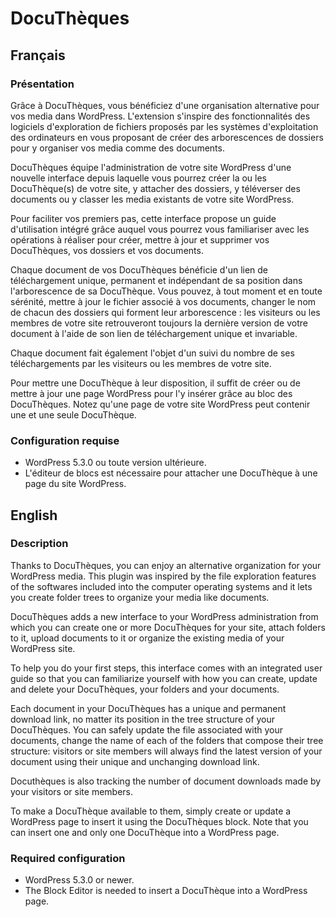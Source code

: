 # DocuThèques

## Français

### Présentation

Grâce à DocuThèques, vous bénéficiez d'une organisation alternative pour vos media dans WordPress. L'extension s'inspire des fonctionnalités des logiciels d'exploration de fichiers proposés par les systèmes d'exploitation des ordinateurs en vous proposant de créer des arborescences de dossiers pour y organiser vos media comme des documents.

DocuThèques équipe l'administration de votre site WordPress d'une nouvelle interface depuis laquelle vous pourrez créer la ou les DocuThèque(s) de votre site, y attacher des dossiers, y téléverser des documents ou y classer les media existants de votre site WordPress.

Pour faciliter vos premiers pas, cette interface propose un guide d'utilisation intégré grâce auquel vous pourrez vous familiariser avec les opérations à réaliser pour créer, mettre à jour et supprimer vos DocuThèques, vos dossiers et vos documents.

Chaque document de vos DocuThèques bénéficie d'un lien de téléchargement unique, permanent et indépendant de sa position dans l'arborescence de sa DocuThèque. Vous pouvez, à tout moment et en toute sérénité, mettre à jour le fichier associé à vos documents, changer le nom de chacun des dossiers qui forment leur arborescence : les visiteurs ou les membres de votre site retrouveront toujours la dernière version de votre document à l'aide de son lien de téléchargement unique et invariable.

Chaque document fait également l'objet d'un suivi du nombre de ses téléchargements par les visiteurs ou les membres de votre site.

Pour mettre une DocuThèque à leur disposition, il suffit de créer ou de mettre à jour une page WordPress pour l'y insérer grâce au bloc des DocuThèques. Notez qu'une page de votre site WordPress peut contenir une et une seule DocuThèque.

### Configuration requise

- WordPress 5.3.0 ou toute version ultérieure.
- L'éditeur de blocs est nécessaire pour attacher une DocuThèque à une page du site WordPress.

## English

### Description

Thanks to DocuThèques, you can enjoy an alternative organization for your WordPress media. This plugin was inspired by the file exploration features of the softwares included into the computer operating systems and it lets you create folder trees to organize your media like documents.

DocuThèques adds a new interface to your WordPress administration from which you can create one or more DocuThèques for your site, attach folders to it, upload documents to it or organize the existing media of your WordPress site.

To help you do your first steps, this interface comes with an integrated user guide so that you can familiarize yourself with how you can create, update and delete your DocuThèques, your folders and your documents.

Each document in your DocuThèques has a unique and permanent download link, no matter its position in the tree structure of your DocuThèques. You can safely update the file associated with your documents, change the name of each of the folders that compose their tree structure: visitors or site members will always find the latest version of your document using their unique and unchanging download link.

Docuthèques is also tracking the number of document downloads made by your visitors or site members.

To make a DocuThèque available to them, simply create or update a WordPress page to insert it using the DocuThèques block. Note that you can insert one and only one DocuThèque into a WordPress page.

### Required configuration

- WordPress 5.3.0 or newer.
- The Block Editor is needed to insert a DocuThèque into a WordPress page.
